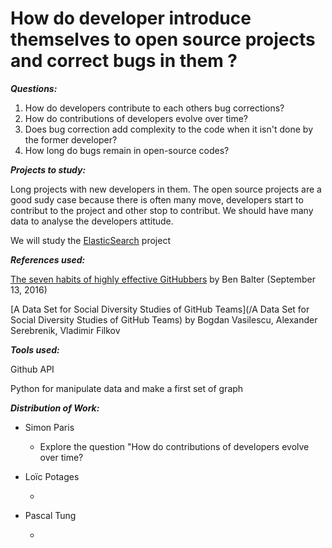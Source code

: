 # How do developer introduce themselves to open source projects and correct bugs in them ?

_**Questions:**_

1. How do developers contribute to each others bug corrections?
2. How do contributions of developers evolve over time?
3. Does bug correction add complexity to the code when it isn't done by the former developer?
4. How long do bugs remain in open-source codes?

_**Projects to study:**_

Long projects with new developers in them. The open source projects are a good sudy case because there is often many move, developers start to contribut to the project and other stop to contribut. We should have many data to analyse the developers attitude.

We will study the [ElasticSearch](https://github.com/elastic) project

_**References used:**_

[The seven habits of highly effective GitHubbers](http://ben.balter.com/2016/09/13/seven-habits-of-highly-effective-githubbers/) by Ben Balter \(September 13, 2016\)

[A Data Set for Social Diversity Studies of GitHub Teams](/A Data Set for Social Diversity Studies of GitHub Teams) by Bogdan Vasilescu, Alexander Serebrenik, Vladimir Filkov

_**Tools used:**_

Github API

Python for manipulate data and make a first set of graph

_**Distribution of Work:**_

* Simon Paris

  * Explore the question "How do contributions of developers evolve over time?





* Loïc Potages

  * 



* Pascal Tung

  * 





